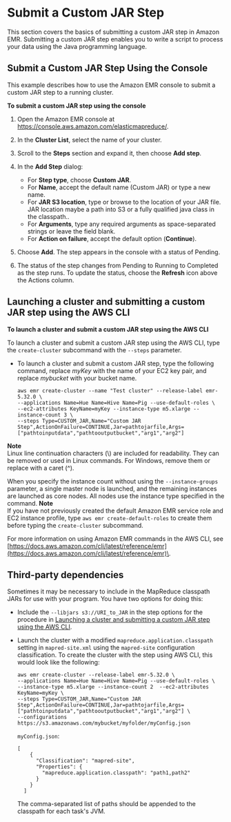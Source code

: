 # Submit a Custom JAR Step<a name="emr-launch-custom-jar-cli"></a>

This section covers the basics of submitting a custom JAR step in Amazon EMR\. Submitting a custom JAR step enables you to write a script to process your data using the Java programming language\. 

## Submit a Custom JAR Step Using the Console<a name="ConsoleCreatingaCustomJARJob"></a>

This example describes how to use the Amazon EMR console to submit a custom JAR step to a running cluster\.

**To submit a custom JAR step using the console**

1. Open the Amazon EMR console at [https://console\.aws\.amazon\.com/elasticmapreduce/](https://console.aws.amazon.com/elasticmapreduce/)\.

1. In the **Cluster List**, select the name of your cluster\.

1. Scroll to the **Steps** section and expand it, then choose **Add step**\.

1. In the **Add Step** dialog:
   + For **Step type**, choose **Custom JAR**\.
   + For **Name**, accept the default name \(Custom JAR\) or type a new name\.
   + For **JAR S3 location**, type or browse to the location of your JAR file\. JAR location maybe a path into S3 or a fully qualified java class in the classpath\.\. 
   + For **Arguments**, type any required arguments as space\-separated strings or leave the field blank\.
   + For **Action on failure**, accept the default option \(**Continue**\)\.

1. Choose **Add**\. The step appears in the console with a status of Pending\. 

1. The status of the step changes from Pending to Running to Completed as the step runs\. To update the status, choose the **Refresh** icon above the Actions column\. 

## Launching a cluster and submitting a custom JAR step using the AWS CLI<a name="emr-dev-create-jar-cli"></a>

**To launch a cluster and submit a custom JAR step using the AWS CLI**

To launch a cluster and submit a custom JAR step using the AWS CLI, type the `create-cluster` subcommand with the `--steps` parameter\.
+ To launch a cluster and submit a custom JAR step, type the following command, replace *myKey* with the name of your EC2 key pair, and replace *mybucket* with your bucket name\.

  ```
  aws emr create-cluster --name "Test cluster" --release-label emr-5.32.0 \
  --applications Name=Hue Name=Hive Name=Pig --use-default-roles \
  --ec2-attributes KeyName=myKey --instance-type m5.xlarge --instance-count 3 \
  --steps Type=CUSTOM_JAR,Name="Custom JAR Step",ActionOnFailure=CONTINUE,Jar=pathtojarfile,Args=["pathtoinputdata","pathtooutputbucket","arg1","arg2"]
  ```
**Note**  
Linux line continuation characters \(\\\) are included for readability\. They can be removed or used in Linux commands\. For Windows, remove them or replace with a caret \(^\)\.

  When you specify the instance count without using the `--instance-groups` parameter, a single master node is launched, and the remaining instances are launched as core nodes\. All nodes use the instance type specified in the command\.
**Note**  
If you have not previously created the default Amazon EMR service role and EC2 instance profile, type `aws emr create-default-roles` to create them before typing the `create-cluster` subcommand\.

  For more information on using Amazon EMR commands in the AWS CLI, see [https://docs.aws.amazon.com/cli/latest/reference/emr](https://docs.aws.amazon.com/cli/latest/reference/emr)\.

## Third\-party dependencies<a name="emr-custom-jar-dependency"></a>

Sometimes it may be necessary to include in the MapReduce classpath JARs for use with your program\. You have two options for doing this:
+ Include the `--libjars s3://URI_to_JAR` in the step options for the procedure in [Launching a cluster and submitting a custom JAR step using the AWS CLI](#emr-dev-create-jar-cli)\.
+ Launch the cluster with a modified `mapreduce.application.classpath` setting in `mapred-site.xml` using the `mapred-site` configuration classification\. To create the cluster with the step using AWS CLI, this would look like the following:

  ```
  aws emr create-cluster --release-label emr-5.32.0 \
  --applications Name=Hue Name=Hive Name=Pig --use-default-roles \
  --instance-type m5.xlarge --instance-count 2  --ec2-attributes KeyName=myKey \
  --steps Type=CUSTOM_JAR,Name="Custom JAR Step",ActionOnFailure=CONTINUE,Jar=pathtojarfile,Args=["pathtoinputdata","pathtooutputbucket","arg1","arg2"] \
  --configurations https://s3.amazonaws.com/mybucket/myfolder/myConfig.json
  ```

  `myConfig.json`:

  ```
  [
      {
        "Classification": "mapred-site",
        "Properties": {
          "mapreduce.application.classpath": "path1,path2"
        }
      }
    ]
  ```

  The comma\-separated list of paths should be appended to the classpath for each task's JVM\.